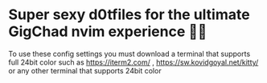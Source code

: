 # Super sexy d0tfiles for the ultimate GigChad nvim experience 🦍🦍
To use these config settings you must download a terminal that supports full 24bit color such as https://iterm2.com/ , https://sw.kovidgoyal.net/kitty/ or any other terminal that supports 24bit color
